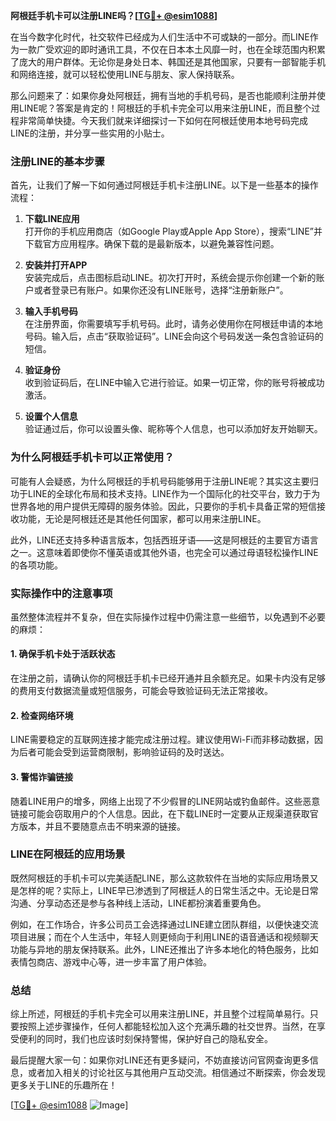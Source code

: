 **阿根廷手机卡可以注册LINE吗？[[TG💪+ @esim1088](https://t.me/s/esim1088)]**

在当今数字化时代，社交软件已经成为人们生活中不可或缺的一部分。而LINE作为一款广受欢迎的即时通讯工具，不仅在日本本土风靡一时，也在全球范围内积累了庞大的用户群体。无论你是身处日本、韩国还是其他国家，只要有一部智能手机和网络连接，就可以轻松使用LINE与朋友、家人保持联系。

那么问题来了：如果你身处阿根廷，拥有当地的手机号码，是否也能顺利注册并使用LINE呢？答案是肯定的！阿根廷的手机卡完全可以用来注册LINE，而且整个过程非常简单快捷。今天我们就来详细探讨一下如何在阿根廷使用本地号码完成LINE的注册，并分享一些实用的小贴士。

### 注册LINE的基本步骤

首先，让我们了解一下如何通过阿根廷手机卡注册LINE。以下是一些基本的操作流程：

1. **下载LINE应用**  
   打开你的手机应用商店（如Google Play或Apple App Store），搜索“LINE”并下载官方应用程序。确保下载的是最新版本，以避免兼容性问题。

2. **安装并打开APP**  
   安装完成后，点击图标启动LINE。初次打开时，系统会提示你创建一个新的账户或者登录已有账户。如果你还没有LINE账号，选择“注册新账户”。

3. **输入手机号码**  
   在注册界面，你需要填写手机号码。此时，请务必使用你在阿根廷申请的本地号码。输入后，点击“获取验证码”。LINE会向这个号码发送一条包含验证码的短信。

4. **验证身份**  
   收到验证码后，在LINE中输入它进行验证。如果一切正常，你的账号将被成功激活。

5. **设置个人信息**  
   验证通过后，你可以设置头像、昵称等个人信息，也可以添加好友开始聊天。

### 为什么阿根廷手机卡可以正常使用？

可能有人会疑惑，为什么阿根廷的手机号码能够用于注册LINE呢？其实这主要归功于LINE的全球化布局和技术支持。LINE作为一个国际化的社交平台，致力于为世界各地的用户提供无障碍的服务体验。因此，只要你的手机卡具备正常的短信接收功能，无论是阿根廷还是其他任何国家，都可以用来注册LINE。

此外，LINE还支持多种语言版本，包括西班牙语——这是阿根廷的主要官方语言之一。这意味着即使你不懂英语或其他外语，也完全可以通过母语轻松操作LINE的各项功能。

### 实际操作中的注意事项

虽然整体流程并不复杂，但在实际操作过程中仍需注意一些细节，以免遇到不必要的麻烦：

#### 1. 确保手机卡处于活跃状态
在注册之前，请确认你的阿根廷手机卡已经开通并且余额充足。如果卡内没有足够的费用支付数据流量或短信服务，可能会导致验证码无法正常接收。

#### 2. 检查网络环境
LINE需要稳定的互联网连接才能完成注册过程。建议使用Wi-Fi而非移动数据，因为后者可能会受到运营商限制，影响验证码的及时送达。

#### 3. 警惕诈骗链接
随着LINE用户的增多，网络上出现了不少假冒的LINE网站或钓鱼邮件。这些恶意链接可能会窃取用户的个人信息。因此，在下载LINE时一定要从正规渠道获取官方版本，并且不要随意点击不明来源的链接。

### LINE在阿根廷的应用场景

既然阿根廷的手机卡可以完美适配LINE，那么这款软件在当地的实际应用场景又是怎样的呢？实际上，LINE早已渗透到了阿根廷人的日常生活之中。无论是日常沟通、分享动态还是参与各种线上活动，LINE都扮演着重要角色。

例如，在工作场合，许多公司员工会选择通过LINE建立团队群组，以便快速交流项目进展；而在个人生活中，年轻人则更倾向于利用LINE的语音通话和视频聊天功能与异地的朋友保持联系。此外，LINE还推出了许多本地化的特色服务，比如表情包商店、游戏中心等，进一步丰富了用户体验。

### 总结

综上所述，阿根廷的手机卡完全可以用来注册LINE，并且整个过程简单易行。只要按照上述步骤操作，任何人都能轻松加入这个充满乐趣的社交世界。当然，在享受便利的同时，我们也应该时刻保持警惕，保护好自己的隐私安全。

最后提醒大家一句：如果你对LINE还有更多疑问，不妨直接访问官网查询更多信息，或者加入相关的讨论社区与其他用户互动交流。相信通过不断探索，你会发现更多关于LINE的乐趣所在！

[[TG💪+ @esim1088](https://t.me/s/esim1088) ![Image](https://i.postimg.cc/4NQfJmqS/Snipaste-2025-05-13-00-14-12.png)]